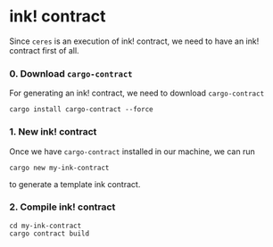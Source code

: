 # ink! contract

Since `ceres` is an execution of ink! contract, we need to have an ink! contract
first of all.


### 0. Download `cargo-contract`

For generating an ink! contract, we need to download `cargo-contract`

```
cargo install cargo-contract --force
```


### 1. New ink! contract

Once we have `cargo-contract` installed in our machine, we can run 

```
cargo new my-ink-contract
```

to generate a template ink contract.


### 2. Compile ink! contract

```
cd my-ink-contract
cargo contract build
```
